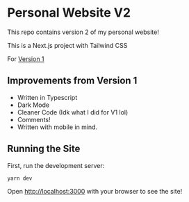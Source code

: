 
# Personal Website V2

This repo contains version 2 of my personal website!

This is a Next.js project with Tailwind CSS

For [Version 1](https://github.com/Drabblesaur/JT_Site)

## Improvements from Version 1

- Written in Typescript
- Dark Mode
- Cleaner Code (Idk what I did for V1 lol)
- Comments!
- Written with mobile in mind.

## Running the Site

First, run the development server:

```bash
yarn dev
```

Open [http://localhost:3000](http://localhost:3000) with your browser to see the site!
